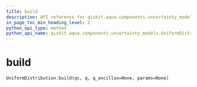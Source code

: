 ```yaml
---
title: build
description: API reference for qiskit.aqua.components.uncertainty_models.UniformDistribution.build
in_page_toc_min_heading_level: 1
python_api_type: method
python_api_name: qiskit.aqua.components.uncertainty_models.UniformDistribution.build
---
```


# build

<span id="qiskit.aqua.components.uncertainty_models.UniformDistribution.build" />

`UniformDistribution.build(qc, q, q_ancillas=None, params=None)`


